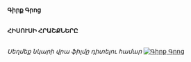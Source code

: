 **Գիրք Գրոց**

\
**ՀԻՍՈՒՍԻ ՀՐԱՇՔՆԵՐԸ**

\
_Սեղմեք նկարի վրա ֆիլմը դիտելու համար_
[![Գիրք Գրոց](https://www.tomsarkgh.am/thumbnails/Photo/bigimage/19/82/08/slug-88219.jpg)](https://www.youtube.com/watch?v=cbqQJ6UuX-M)
